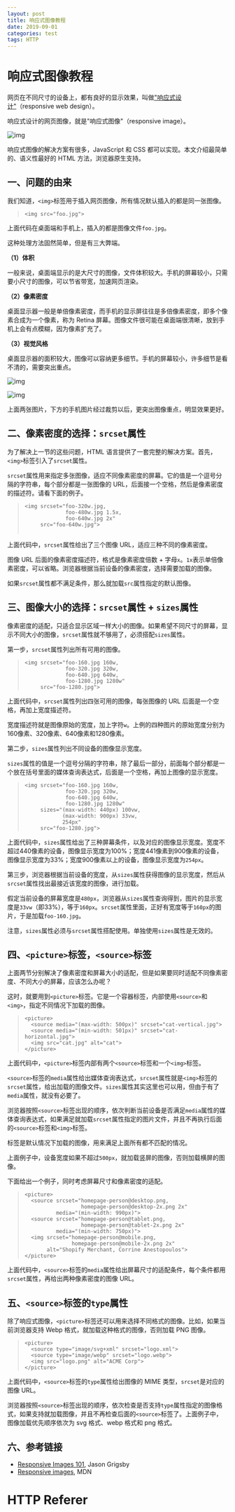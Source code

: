 ```yaml
---
layout: post
title: 响应式图像教程
date: 2019-09-01
categories: test
tags: HTTP
---
```


# 响应式图像教程

网页在不同尺寸的设备上，都有良好的显示效果，叫做["响应式设计"](http://www.ruanyifeng.com/blog/2012/05/responsive_web_design.html)（responsive web design）。

响应式设计的网页图像，就是"响应式图像"（responsive image）。

![img](https://www.wangbase.com/blogimg/asset/201906/bg2019061001.jpg)

响应式图像的解决方案有很多，JavaScript 和 CSS 都可以实现。本文介绍最简单的、语义性最好的 HTML 方法，浏览器原生支持。

## 一、问题的由来

我们知道，`<img>`标签用于插入网页图像，所有情况默认插入的都是同一张图像。

> ```markup
> <img src="foo.jpg">
> ```

上面代码在桌面端和手机上，插入的都是图像文件`foo.jpg`。

这种处理方法固然简单，但是有三大弊端。

**（1）体积**

一般来说，桌面端显示的是大尺寸的图像，文件体积较大。手机的屏幕较小，只需要小尺寸的图像，可以节省带宽，加速网页渲染。

**（2）像素密度**

桌面显示器一般是单倍像素密度，而手机的显示屏往往是多倍像素密度，即多个像素合成为一个像素，称为 Retina 屏幕。图像文件很可能在桌面端很清晰，放到手机上会有点模糊，因为像素扩充了。

**（3）视觉风格**

桌面显示器的面积较大，图像可以容纳更多细节。手机的屏幕较小，许多细节是看不清的，需要突出重点。

![img](https://www.wangbase.com/blogimg/asset/201906/bg2019061002.jpg)

![img](https://www.wangbase.com/blogimg/asset/201906/bg2019061003.jpg)

上面两张图片，下方的手机图片经过裁剪以后，更突出图像重点，明显效果更好。

## 二、像素密度的选择：`srcset`属性

为了解决上一节的这些问题，HTML 语言提供了一套完整的解决方案。首先，`<img>`标签引入了`srcset`属性。

`srcset`属性用来指定多张图像，适应不同像素密度的屏幕。它的值是一个逗号分隔的字符串，每个部分都是一张图像的 URL，后面接一个空格，然后是像素密度的描述符。请看下面的例子。

> ```markup
> <img srcset="foo-320w.jpg,
>              foo-480w.jpg 1.5x,
>              foo-640w.jpg 2x"
>      src="foo-640w.jpg">
>  
> ```

上面代码中，`srcset`属性给出了三个图像 URL，适应三种不同的像素密度。

图像 URL 后面的像素密度描述符，格式是像素密度倍数 + 字母`x`。`1x`表示单倍像素密度，可以省略。浏览器根据当前设备的像素密度，选择需要加载的图像。

如果`srcset`属性都不满足条件，那么就加载`src`属性指定的默认图像。

## 三、图像大小的选择：`srcset`属性 + `sizes`属性

像素密度的适配，只适合显示区域一样大小的图像。如果希望不同尺寸的屏幕，显示不同大小的图像，`srcset`属性就不够用了，必须搭配`sizes`属性。

第一步，`srcset`属性列出所有可用的图像。

> ```markup
> <img srcset="foo-160.jpg 160w,
>              foo-320.jpg 320w,
>              foo-640.jpg 640w,
>              foo-1280.jpg 1280w"
>      src="foo-1280.jpg">
> ```

上面代码中，`srcset`属性列出四张可用的图像，每张图像的 URL 后面是一个空格，再加上宽度描述符。

宽度描述符就是图像原始的宽度，加上字符`w`。上例的四种图片的原始宽度分别为160像素、320像素、640像素和1280像素。

第二步，`sizes`属性列出不同设备的图像显示宽度。

`sizes`属性的值是一个逗号分隔的字符串，除了最后一部分，前面每个部分都是一个放在括号里面的媒体查询表达式，后面是一个空格，再加上图像的显示宽度。

> ```markup
> <img srcset="foo-160.jpg 160w,
>              foo-320.jpg 320w,
>              foo-640.jpg 640w,
>              foo-1280.jpg 1280w"
>      sizes="(max-width: 440px) 100vw,
>             (max-width: 900px) 33vw,
>             254px"
>      src="foo-1280.jpg">
> ```

上面代码中，`sizes`属性给出了三种屏幕条件，以及对应的图像显示宽度。宽度不超过440像素的设备，图像显示宽度为100%；宽度441像素到900像素的设备，图像显示宽度为33%；宽度900像素以上的设备，图像显示宽度为`254px`。

第三步，浏览器根据当前设备的宽度，从`sizes`属性获得图像的显示宽度，然后从`srcset`属性找出最接近该宽度的图像，进行加载。

假定当前设备的屏幕宽度是`480px`，浏览器从`sizes`属性查询得到，图片的显示宽度是`33vw`（即33%），等于`160px`。`srcset`属性里面，正好有宽度等于`160px`的图片，于是加载`foo-160.jpg`。

注意，`sizes`属性必须与`srcset`属性搭配使用。单独使用`sizes`属性是无效的。

## 四、`<picture>`标签，`<source>`标签

上面两节分别解决了像素密度和屏幕大小的适配，但是如果要同时适配不同像素密度、不同大小的屏幕，应该怎么办呢？

这时，就要用到`<picture>`标签。它是一个容器标签，内部使用`<source>`和`<img>`，指定不同情况下加载的图像。

> ```markup
> <picture>
>   <source media="(max-width: 500px)" srcset="cat-vertical.jpg">
>   <source media="(min-width: 501px)" srcset="cat-horizontal.jpg">
>   <img src="cat.jpg" alt="cat">
> </picture>
> ```

上面代码中，`<picture>`标签内部有两个`<source>`标签和一个`<img>`标签。

`<source>`标签的`media`属性给出媒体查询表达式，`srcset`属性就是`<img>`标签的`srcset`属性，给出加载的图像文件。`sizes`属性其实这里也可以用，但由于有了`media`属性，就没有必要了。

浏览器按照`<source>`标签出现的顺序，依次判断当前设备是否满足`media`属性的媒体查询表达式，如果满足就加载`srcset`属性指定的图片文件，并且不再执行后面的`<source>`标签和`<img>`标签。

<img>标签是默认情况下加载的图像，用来满足上面所有<source>都不匹配的情况。

上面例子中，设备宽度如果不超过`500px`，就加载竖屏的图像，否则加载横屏的图像。

下面给出一个例子，同时考虑屏幕尺寸和像素密度的适配。

> ```markup
> <picture>
>   <source srcset="homepage-person@desktop.png,
>                   homepage-person@desktop-2x.png 2x"       
>           media="(min-width: 990px)">
>   <source srcset="homepage-person@tablet.png,
>                   homepage-person@tablet-2x.png 2x" 
>           media="(min-width: 750px)">
>   <img srcset="homepage-person@mobile.png,
>                homepage-person@mobile-2x.png 2x" 
>        alt="Shopify Merchant, Corrine Anestopoulos">
> </picture>
> ```

上面代码中，`<source>`标签的`media`属性给出屏幕尺寸的适配条件，每个条件都用`srcset`属性，再给出两种像素密度的图像 URL。

## 五、`<source>`标签的`type`属性

除了响应式图像，`<picture>`标签还可以用来选择不同格式的图像。比如，如果当前浏览器支持 Webp 格式，就加载这种格式的图像，否则加载 PNG 图像。

> ```markup
> <picture>
>   <source type="image/svg+xml" srcset="logo.xml">
>   <source type="image/webp" srcset="logo.webp"> 
>   <img src="logo.png" alt="ACME Corp">
> </picture>
> ```

上面代码中，`<source>`标签的`type`属性给出图像的 MIME 类型，`srcset`是对应的图像 URL。

浏览器按照`<source>`标签出现的顺序，依次检查是否支持`type`属性指定的图像格式，如果支持就加载图像，并且不再检查后面的`<source>`标签了。上面例子中，图像加载优先顺序依次为 svg 格式、webp 格式和 png 格式。

## 六、参考链接

- [Responsive Images 101](https://cloudfour.com/thinks/responsive-images-101-definitions/), Jason Grigsby
- [Responsive images](https://developer.mozilla.org/en-US/docs/Learn/HTML/Multimedia_and_embedding/Responsive_images), MDN

# HTTP Referer